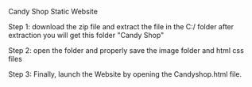 Candy Shop Static Website

Step 1: download the zip file and extract the file in the C:/ folder after extraction you will get this folder "Candy Shop"

Step 2: open the folder and properly save the image folder and html css files

Step 3: Finally, launch the Website by opening the Candyshop.html file.
